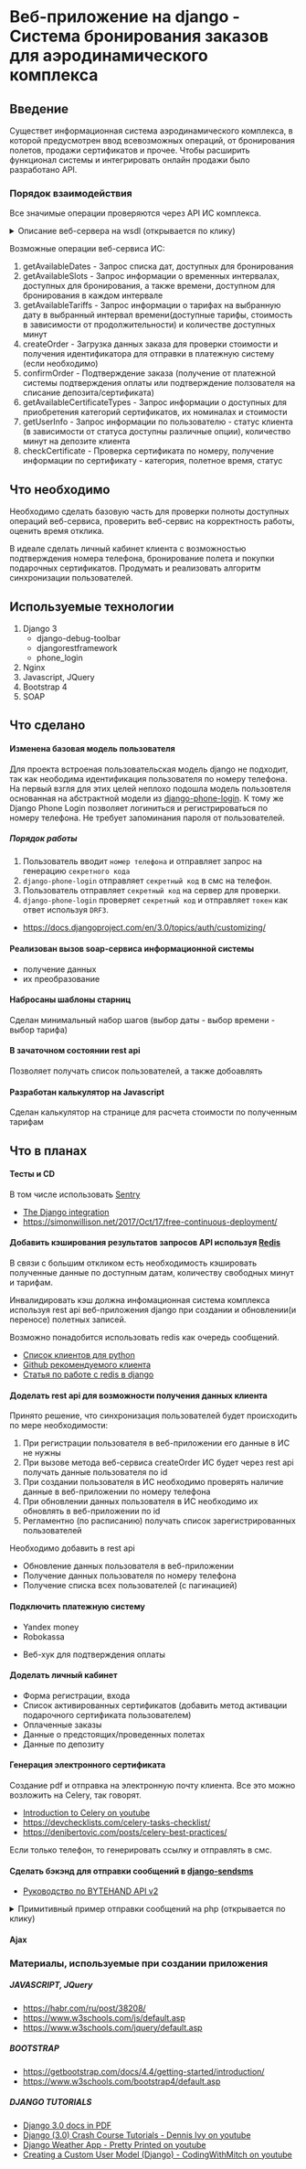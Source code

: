 
# Веб-приложение на django - Система бронирования заказов для аэродинамического комплекса
## Введение
Существет информационная система аэродинамического комплекса, в которой предусмотрен ввод всевозможных операций, от бронирования полетов, продажи сертификатов и прочее. Чтобы расширить функционал системы и интегрировать онлайн продажи было разработано API.

### Порядок взаимодействия
Все значимые операции проверяются через API ИС комплекса. 
<details><summary>Описание веб-сервера на wsdl (открывается по клику)</summary>
<p>

``` xml
<?xml version="1.0" encoding="UTF-8"?>
<definitions xmlns="http://schemas.xmlsoap.org/wsdl/"
		xmlns:soap12bind="http://schemas.xmlsoap.org/wsdl/soap12/"
		xmlns:soapbind="http://schemas.xmlsoap.org/wsdl/soap/"
		xmlns:tns="neo-fly"
		xmlns:wsp="http://schemas.xmlsoap.org/ws/2004/09/policy"
		xmlns:wsu="http://docs.oasis-open.org/wss/2004/01/oasis-200401-wss-wssecurity-utility-1.0.xsd"
		xmlns:xsd="http://www.w3.org/2001/XMLSchema"
		xmlns:xsd1="neo-fly"
		name="Neofly"
		targetNamespace="neo-fly">
	<types>
		<xs:schema xmlns:xs="http://www.w3.org/2001/XMLSchema"
				xmlns:xs1="neo-fly"
				targetNamespace="neo-fly"
				attributeFormDefault="unqualified"
				elementFormDefault="qualified">
			<xs:element name="record">
				<xs:complexType>
					<xs:sequence>
						<xs:element name="tariffId"
								type="xs:string"/>
						<xs:element name="minutes"
								type="xs:integer"/>
						<xs:element name="sum"
								type="xs:decimal"/>
					</xs:sequence>
				</xs:complexType>
			</xs:element>
			<xs:element name="certificate">
				<xs:complexType>
					<xs:sequence>
						<xs:element name="number"
								type="xs:string"/>
						<xs:element name="certificateType"
								type="xs:string"/>
						<xs:element name="flightTime"
								type="xs:integer"/>
						<xs:element name="status"
								type="xs:integer"
								minOccurs="0"/>
					</xs:sequence>
				</xs:complexType>
			</xs:element>
			<xs:element name="availableElement">
				<xs:complexType>
					<xs:sequence>
						<xs:element name="startDate"
								type="xs:dateTime"/>
						<xs:element name="minutesAvailable"
								type="xs:integer"/>
					</xs:sequence>
				</xs:complexType>
			</xs:element>
			<xs:element name="detail">
				<xs:complexType>
					<xs:sequence>
						<xs:element name="from"
								type="xs:integer"/>
						<xs:element name="to"
								type="xs:integer"/>
						<xs:element name="price"
								type="xs:decimal"/>
					</xs:sequence>
				</xs:complexType>
			</xs:element>
			<xs:element name="availableTariff">
				<xs:complexType>
					<xs:sequence>
						<xs:element name="tariffId"
								type="xs:string"/>
						<xs:element name="name"
								type="xs:string"/>
						<xs:element name="step"
								type="xs:integer"/>
						<xs:element name="minTime"
								type="xs:integer"/>
						<xs:element name="tariffDetails">
							<xs:complexType>
								<xs:sequence>
									<xs:element ref="tns:detail"
											minOccurs="0"
											maxOccurs="unbounded"/>
								</xs:sequence>
							</xs:complexType>
						</xs:element>
					</xs:sequence>
				</xs:complexType>
			</xs:element>
			<xs:element name="newCertificate">
				<xs:complexType>
					<xs:sequence>
						<xs:element name="certificateType"
								type="xs:string"/>
						<xs:element name="flightTime"
								type="xs:integer"/>
						<xs:element name="price"
								type="xs:decimal"/>
						<xs:element name="count"
								type="xs:integer"
								minOccurs="0"/>
					</xs:sequence>
				</xs:complexType>
			</xs:element>
			<xs:element name="availableCertificate">
				<xs:complexType>
					<xs:sequence>
						<xs:element name="certificateType"
								type="xs:string"/>
						<xs:element name="flightTime"
								type="xs:integer"/>
						<xs:element name="price"
								type="xs:decimal"/>
					</xs:sequence>
				</xs:complexType>
			</xs:element>
			<xs:complexType name="AvailableCertificateResponse">
				<xs:sequence>
					<xs:element name="status"
							type="xs:integer"/>
					<xs:element name="description"
							type="xs:string"
							minOccurs="0"/>
					<xs:element name="certificates"
							minOccurs="0">
						<xs:complexType>
							<xs:sequence>
								<xs:element ref="tns:availableCertificate"
										minOccurs="0"
										maxOccurs="unbounded"/>
							</xs:sequence>
						</xs:complexType>
					</xs:element>
				</xs:sequence>
			</xs:complexType>
			<xs:complexType name="CheckCertificateResponseType">
				<xs:sequence>
					<xs:element ref="tns:certificate"/>
					<xs:element name="status"
							type="xs:integer"/>
					<xs:element name="description"
							type="xs:string"
							minOccurs="0"/>
				</xs:sequence>
			</xs:complexType>
			<xs:complexType name="FllightTimeType">
				<xs:sequence>
					<xs:element name="tariffRecords"
							minOccurs="0">
						<xs:complexType>
							<xs:sequence>
								<xs:element ref="tns:record"
										minOccurs="0"
										maxOccurs="unbounded"/>
							</xs:sequence>
						</xs:complexType>
					</xs:element>
					<xs:element name="certificates"
							minOccurs="0">
						<xs:complexType>
							<xs:sequence>
								<xs:element ref="tns:certificate"
										minOccurs="0"
										maxOccurs="unbounded"/>
							</xs:sequence>
						</xs:complexType>
					</xs:element>
					<xs:element name="depositMinutes"
							type="xs:integer"
							minOccurs="0"/>
				</xs:sequence>
			</xs:complexType>
			<xs:complexType name="OrderResponse">
				<xs:sequence>
					<xs:element name="status"
							type="xs:integer"/>
					<xs:element name="description"
							type="xs:string"
							minOccurs="0"/>
					<xs:element name="invoiceId"
							minOccurs="0"/>
				</xs:sequence>
			</xs:complexType>
			<xs:complexType name="UserInfoType">
				<xs:sequence>
					<xs:element name="UserId"
							type="xs:integer"/>
					<xs:element name="isDepositAvailable"
							type="xs:boolean"
							minOccurs="0"/>
					<xs:element name="minutesOnDeposit"
							type="xs:integer"
							minOccurs="0"/>
					<xs:element name="status"
							type="xs:integer"
							minOccurs="0"/>
					<xs:element name="description"
							type="xs:string"
							minOccurs="0"/>
				</xs:sequence>
			</xs:complexType>
			<xs:complexType name="availableTariffs">
				<xs:sequence>
					<xs:element name="SlotTime"
							type="xs:dateTime"/>
					<xs:element name="minutesAvailable"
							type="xs:integer"/>
					<xs:element name="Items">
						<xs:complexType>
							<xs:sequence>
								<xs:element ref="tns:availableTariff"
										minOccurs="0"
										maxOccurs="unbounded"/>
							</xs:sequence>
						</xs:complexType>
					</xs:element>
					<xs:element name="UserId"
							type="xs:integer"/>
				</xs:sequence>
			</xs:complexType>
			<xs:complexType name="availableTime">
				<xs:sequence>
					<xs:element name="PeriodType"
							type="xs:string"/>
					<xs:element name="ItemLenght"
							type="xs:integer"/>
					<xs:element name="Items">
						<xs:complexType>
							<xs:sequence>
								<xs:element ref="tns:availableElement"
										minOccurs="0"
										maxOccurs="unbounded"/>
							</xs:sequence>
						</xs:complexType>
					</xs:element>
					<xs:element name="UserId"
							type="xs:integer"/>
				</xs:sequence>
			</xs:complexType>
			<xs:complexType name="confirmOrderResponse">
				<xs:sequence>
					<xs:element name="status"
							type="xs:integer"/>
					<xs:element name="description"
							type="xs:string"
							minOccurs="0"/>
				</xs:sequence>
			</xs:complexType>
			<xs:complexType name="orderRequest">
				<xs:sequence>
					<xs:element name="flightTime"
							type="tns:FllightTimeType"
							minOccurs="0"/>
					<xs:element name="newCertificates"
							minOccurs="0">
						<xs:complexType>
							<xs:sequence>
								<xs:element ref="tns:newCertificate"
										maxOccurs="unbounded"/>
							</xs:sequence>
						</xs:complexType>
					</xs:element>
					<xs:element name="depositMinutes"
							type="xs:integer"
							minOccurs="0"/>
					<xs:element name="total"
							type="xs:decimal"/>
					<xs:element name="UserId"
							type="xs:integer"/>
				</xs:sequence>
			</xs:complexType>
			<xs:element name="getAvailableDates">
				<xs:complexType>
					<xs:sequence>
						<xs:element name="Month"
								type="xs:dateTime"/>
						<xs:element name="UserId"
								type="xs:integer"/>
					</xs:sequence>
				</xs:complexType>
			</xs:element>
			<xs:element name="getAvailableDatesResponse">
				<xs:complexType>
					<xs:sequence>
						<xs:element name="return"
								type="tns:availableTime"/>
					</xs:sequence>
				</xs:complexType>
			</xs:element>
			<xs:element name="getAvailableSlots">
				<xs:complexType>
					<xs:sequence>
						<xs:element name="Date"
								type="xs:dateTime"/>
						<xs:element name="UserId"
								type="xs:integer"/>
					</xs:sequence>
				</xs:complexType>
			</xs:element>
			<xs:element name="getAvailableSlotsResponse">
				<xs:complexType>
					<xs:sequence>
						<xs:element name="return"
								type="tns:availableTime"/>
					</xs:sequence>
				</xs:complexType>
			</xs:element>
			<xs:element name="getAvailableTariffs">
				<xs:complexType>
					<xs:sequence>
						<xs:element name="SlotTime"
								type="xs:dateTime"/>
						<xs:element name="UserId"
								type="xs:integer"/>
					</xs:sequence>
				</xs:complexType>
			</xs:element>
			<xs:element name="getAvailableTariffsResponse">
				<xs:complexType>
					<xs:sequence>
						<xs:element name="return"
								type="tns:availableTime"/>
					</xs:sequence>
				</xs:complexType>
			</xs:element>
			<xs:element name="createOrder">
				<xs:complexType>
					<xs:sequence>
						<xs:element name="Data"
								type="tns:orderRequest"/>
					</xs:sequence>
				</xs:complexType>
			</xs:element>
			<xs:element name="createOrderResponse">
				<xs:complexType>
					<xs:sequence>
						<xs:element name="return"
								type="tns:OrderResponse"/>
					</xs:sequence>
				</xs:complexType>
			</xs:element>
			<xs:element name="getUserInfo">
				<xs:complexType>
					<xs:sequence>
						<xs:element name="UserId"
								type="xs:integer"/>
					</xs:sequence>
				</xs:complexType>
			</xs:element>
			<xs:element name="getUserInfoResponse">
				<xs:complexType>
					<xs:sequence>
						<xs:element name="return"
								type="tns:UserInfoType"/>
					</xs:sequence>
				</xs:complexType>
			</xs:element>
			<xs:element name="checkCertificate">
				<xs:complexType>
					<xs:sequence>
						<xs:element name="certificateNumber"
								type="xs:string"/>
						<xs:element name="UserId"
								type="xs:integer"/>
					</xs:sequence>
				</xs:complexType>
			</xs:element>
			<xs:element name="checkCertificateResponse">
				<xs:complexType>
					<xs:sequence>
						<xs:element name="return"
								type="tns:CheckCertificateResponseType"/>
					</xs:sequence>
				</xs:complexType>
			</xs:element>
			<xs:element name="getAvailableCertificateTypes">
				<xs:complexType>
					<xs:sequence>
						<xs:element name="UserId"
								type="xs:integer"/>
					</xs:sequence>
				</xs:complexType>
			</xs:element>
			<xs:element name="getAvailableCertificateTypesResponse">
				<xs:complexType>
					<xs:sequence>
						<xs:element name="return"
								type="tns:AvailableCertificateResponse"/>
					</xs:sequence>
				</xs:complexType>
			</xs:element>
			<xs:element name="confirmOrder">
				<xs:complexType>
					<xs:sequence>
						<xs:element name="invoiceId"
								type="xs:string"/>
						<xs:element name="transactionId"
								type="xs:string"
								nillable="true"/>
						<xs:element name="total"
								type="xs:string"
								nillable="true"/>
						<xs:element name="UserId"
								type="xs:integer"/>
					</xs:sequence>
				</xs:complexType>
			</xs:element>
			<xs:element name="confirmOrderResponse">
				<xs:complexType>
					<xs:sequence>
						<xs:element name="return"
								type="tns:confirmOrderResponse"/>
					</xs:sequence>
				</xs:complexType>
			</xs:element>
		</xs:schema>
	</types>
	<message name="getAvailableDatesRequestMessage">
		<part name="parameters"
				element="tns:getAvailableDates"/>
	</message>
	<message name="getAvailableDatesResponseMessage">
		<part name="parameters"
				element="tns:getAvailableDatesResponse"/>
	</message>
	<message name="getAvailableSlotsRequestMessage">
		<part name="parameters"
				element="tns:getAvailableSlots"/>
	</message>
	<message name="getAvailableSlotsResponseMessage">
		<part name="parameters"
				element="tns:getAvailableSlotsResponse"/>
	</message>
	<message name="getAvailableTariffsRequestMessage">
		<part name="parameters"
				element="tns:getAvailableTariffs"/>
	</message>
	<message name="getAvailableTariffsResponseMessage">
		<part name="parameters"
				element="tns:getAvailableTariffsResponse"/>
	</message>
	<message name="createOrderRequestMessage">
		<part name="parameters"
				element="tns:createOrder"/>
	</message>
	<message name="createOrderResponseMessage">
		<part name="parameters"
				element="tns:createOrderResponse"/>
	</message>
	<message name="getUserInfoRequestMessage">
		<part name="parameters"
				element="tns:getUserInfo"/>
	</message>
	<message name="getUserInfoResponseMessage">
		<part name="parameters"
				element="tns:getUserInfoResponse"/>
	</message>
	<message name="checkCertificateRequestMessage">
		<part name="parameters"
				element="tns:checkCertificate"/>
	</message>
	<message name="checkCertificateResponseMessage">
		<part name="parameters"
				element="tns:checkCertificateResponse"/>
	</message>
	<message name="getAvailableCertificateTypesRequestMessage">
		<part name="parameters"
				element="tns:getAvailableCertificateTypes"/>
	</message>
	<message name="getAvailableCertificateTypesResponseMessage">
		<part name="parameters"
				element="tns:getAvailableCertificateTypesResponse"/>
	</message>
	<message name="confirmOrderRequestMessage">
		<part name="parameters"
				element="tns:confirmOrder"/>
	</message>
	<message name="confirmOrderResponseMessage">
		<part name="parameters"
				element="tns:confirmOrderResponse"/>
	</message>
	<portType name="NeoflyPortType">
		<operation name="getAvailableDates">
			<input message="tns:getAvailableDatesRequestMessage"/>
			<output message="tns:getAvailableDatesResponseMessage"/>
		</operation>
		<operation name="getAvailableSlots">
			<input message="tns:getAvailableSlotsRequestMessage"/>
			<output message="tns:getAvailableSlotsResponseMessage"/>
		</operation>
		<operation name="getAvailableTariffs">
			<input message="tns:getAvailableTariffsRequestMessage"/>
			<output message="tns:getAvailableTariffsResponseMessage"/>
		</operation>
		<operation name="createOrder">
			<input message="tns:createOrderRequestMessage"/>
			<output message="tns:createOrderResponseMessage"/>
		</operation>
		<operation name="getUserInfo">
			<input message="tns:getUserInfoRequestMessage"/>
			<output message="tns:getUserInfoResponseMessage"/>
		</operation>
		<operation name="checkCertificate">
			<input message="tns:checkCertificateRequestMessage"/>
			<output message="tns:checkCertificateResponseMessage"/>
		</operation>
		<operation name="getAvailableCertificateTypes">
			<input message="tns:getAvailableCertificateTypesRequestMessage"/>
			<output message="tns:getAvailableCertificateTypesResponseMessage"/>
		</operation>
		<operation name="confirmOrder">
			<input message="tns:confirmOrderRequestMessage"/>
			<output message="tns:confirmOrderResponseMessage"/>
		</operation>
	</portType>
	<binding name="NeoflySoapBinding"
			type="tns:NeoflyPortType">
		<soapbind:binding style="document"
				transport="http://schemas.xmlsoap.org/soap/http"/>
		<operation name="getAvailableDates">
			<soapbind:operation style="document"
					soapAction="neo-fly#Neofly:getAvailableDates"/>
			<input>
				<soapbind:body use="literal"/>
			</input>
			<output>
				<soapbind:body use="literal"/>
			</output>
		</operation>
		<operation name="getAvailableSlots">
			<soapbind:operation style="document"
					soapAction="neo-fly#Neofly:getAvailableSlots"/>
			<input>
				<soapbind:body use="literal"/>
			</input>
			<output>
				<soapbind:body use="literal"/>
			</output>
		</operation>
		<operation name="getAvailableTariffs">
			<soapbind:operation style="document"
					soapAction="neo-fly#Neofly:getAvailableTariffs"/>
			<input>
				<soapbind:body use="literal"/>
			</input>
			<output>
				<soapbind:body use="literal"/>
			</output>
		</operation>
		<operation name="createOrder">
			<soapbind:operation style="document"
					soapAction="neo-fly#Neofly:createOrder"/>
			<input>
				<soapbind:body use="literal"/>
			</input>
			<output>
				<soapbind:body use="literal"/>
			</output>
		</operation>
		<operation name="getUserInfo">
			<soapbind:operation style="document"
					soapAction="neo-fly#Neofly:getUserInfo"/>
			<input>
				<soapbind:body use="literal"/>
			</input>
			<output>
				<soapbind:body use="literal"/>
			</output>
		</operation>
		<operation name="checkCertificate">
			<soapbind:operation style="document"
					soapAction="neo-fly#Neofly:checkCertificate"/>
			<input>
				<soapbind:body use="literal"/>
			</input>
			<output>
				<soapbind:body use="literal"/>
			</output>
		</operation>
		<operation name="getAvailableCertificateTypes">
			<soapbind:operation style="document"
					soapAction="neo-fly#Neofly:getAvailableCertificateTypes"/>
			<input>
				<soapbind:body use="literal"/>
			</input>
			<output>
				<soapbind:body use="literal"/>
			</output>
		</operation>
		<operation name="confirmOrder">
			<soapbind:operation style="document"
					soapAction="neo-fly#Neofly:confirmOrder"/>
			<input>
				<soapbind:body use="literal"/>
			</input>
			<output>
				<soapbind:body use="literal"/>
			</output>
		</operation>
	</binding>
	<binding name="NeoflySoap12Binding"
			type="tns:NeoflyPortType">
		<soap12bind:binding style="document"
				transport="http://schemas.xmlsoap.org/soap/http"/>
		<operation name="getAvailableDates">
			<soap12bind:operation style="document"
					soapAction="neo-fly#Neofly:getAvailableDates"/>
			<input>
				<soap12bind:body use="literal"/>
			</input>
			<output>
				<soap12bind:body use="literal"/>
			</output>
		</operation>
		<operation name="getAvailableSlots">
			<soap12bind:operation style="document"
					soapAction="neo-fly#Neofly:getAvailableSlots"/>
			<input>
				<soap12bind:body use="literal"/>
			</input>
			<output>
				<soap12bind:body use="literal"/>
			</output>
		</operation>
		<operation name="getAvailableTariffs">
			<soap12bind:operation style="document"
					soapAction="neo-fly#Neofly:getAvailableTariffs"/>
			<input>
				<soap12bind:body use="literal"/>
			</input>
			<output>
				<soap12bind:body use="literal"/>
			</output>
		</operation>
		<operation name="createOrder">
			<soap12bind:operation style="document"
					soapAction="neo-fly#Neofly:createOrder"/>
			<input>
				<soap12bind:body use="literal"/>
			</input>
			<output>
				<soap12bind:body use="literal"/>
			</output>
		</operation>
		<operation name="getUserInfo">
			<soap12bind:operation style="document"
					soapAction="neo-fly#Neofly:getUserInfo"/>
			<input>
				<soap12bind:body use="literal"/>
			</input>
			<output>
				<soap12bind:body use="literal"/>
			</output>
		</operation>
		<operation name="checkCertificate">
			<soap12bind:operation style="document"
					soapAction="neo-fly#Neofly:checkCertificate"/>
			<input>
				<soap12bind:body use="literal"/>
			</input>
			<output>
				<soap12bind:body use="literal"/>
			</output>
		</operation>
		<operation name="getAvailableCertificateTypes">
			<soap12bind:operation style="document"
					soapAction="neo-fly#Neofly:getAvailableCertificateTypes"/>
			<input>
				<soap12bind:body use="literal"/>
			</input>
			<output>
				<soap12bind:body use="literal"/>
			</output>
		</operation>
		<operation name="confirmOrder">
			<soap12bind:operation style="document"
					soapAction="neo-fly#Neofly:confirmOrder"/>
			<input>
				<soap12bind:body use="literal"/>
			</input>
			<output>
				<soap12bind:body use="literal"/>
			</output>
		</operation>
	</binding>
	<service name="Neofly">
		<port name="NeoflySoap"
				binding="tns:NeoflySoapBinding">
			<documentation> 
				<wsi:Claim xmlns:wsi="http://ws-i.org/schemas/conformanceClaim/"
						conformsTo="http://ws-i.org/profiles/basic/1.1"/>
			</documentation>
			<soapbind:address location="http://some.host/database/ws/neofly"/>
		</port>
		<port name="NeoflySoap12"
				binding="tns:NeoflySoap12Binding">
			<soap12bind:address location="http://some.host/database/ws/neofly"/>
		</port>
	</service>
</definitions>
```

</p>
</details>


Возможные операции веб-сервиса ИС:
1. getAvailableDates - Запрос списка дат, доступных для бронирования
2. getAvailableSlots - Запрос информации о временных интервалах, доступных для бронирования, а также времени, доступном для бронирования в каждом интервале
3. getAvailableTariffs - Запрос информации о тарифах на выбранную дату в выбранный интервал времени(доступные тарифы, стоимость в зависимости от продолжительности) и количестве доступных минут
4. createOrder - Загрузка данных заказа для проверки стоимости и получения идентификатора для отправки в платежную систему (если необходимо) 
5. confirmOrder - Подтверждение заказа (получение от платежной системы подтверждения оплаты или подтверждение ползователя на списание депозита/сертификата) 
5. getAvailableCertificateTypes - Запрос информации о доступных для приобретения категорий сертификатов, их номиналах и стоимости 
6. getUserInfo - Запрос информации по пользователю - статус клиента (в зависимости от статуса доступны различные опции), количество минут на депозите клиента
7. checkCertificate - Проверка сертификата по номеру, получение информации по сертификату - категория, полетное время, статус

## Что необходимо
Необходимо сделать базовую часть для проверки полноты доступных операций веб-сервиса, проверить веб-сервис на корректность работы, оценить время отклика.

В идеале сделать личный кабинет клиента с возможностью подтверждения номера телефона, бронирование полета и покупки подарочных сертификатов.
Продумать и реализовать алгоритм синхронизации пользователей.

## Используемые технологии
1. Django 3
    * django-debug-toolbar
    * djangorestframework
    * phone_login 
2. Nginx
3. Javascript, JQuery
4. Bootstrap 4
5. SOAP

## Что сделано
#### Изменена базовая модель пользователя
Для проекта встроеная пользовательская модель django не подходит, так как неободима идентификация пользователя по номеру телефона. На первый взгля для этих целей неплохо подошла
модель пользовтеля основанная на абстрактной модели из [django-phone-login](https://github.com/wejhink/django-phone-login). К тому же Django Phone Login позволяет логиниться и регистрироваться по номеру телефона. Не требует запоминания пароля от пользователей.

##### Порядок работы
1. Пользователь вводит `номер телефона` и отправляет запрос на генерацию `секретного кода`
2. `django-phone-login` отправляет `секретный код` в смс на телефон.
3. Пользователь отправляет `секретный код` на сервер для проверки.
4. `django-phone-login` проверяет `секретный код` и отправляет `токен` как ответ используя `DRF3`.

* https://docs.djangoproject.com/en/3.0/topics/auth/customizing/

#### Реализован вызов soap-сервиса информационной системы
* получение данных
* их преобразование

#### Набросаны шаблоны старниц
Сделан минимальный набор шагов (выбор даты - выбор времени - выбор тарифа)

#### В зачаточном состоянии rest api
Позволяет получать список пользователей, а также добоавлять

#### Разработан калькулятор на Javascript
Сделан калькулятор на странице для расчета стоимости по полученным тарифам

## Что в планах
#### Тесты и CD
В том числе использовать [Sentry](https://sentry.io)
* [The Django integration](https://docs.sentry.io/platforms/python/django/)
* https://simonwillison.net/2017/Oct/17/free-continuous-deployment/

#### Добавить кэширования результатов запросов API используя [Redis](https://redis.io)
В связи с большим откликом есть необходимость кэшировать полученные данные по доступным датам, количеству свободных минут и тарифам.

Инвалидировать кэш должна инфомационная система комплекса используя rest api веб-приложения django при создании и обновлении(и переносе) полетных записей.

Возможно понадобится использовать redis как очередь сообщений.

* [Список клиентов для python](https://redis.io/clients#python)
* [Github рекомендуемого клиента](https://github.com/andymccurdy/redis-py)
* [Статья по работе с redis в django](https://stackabuse.com/working-with-redis-in-python-with-django/)


#### Доделать rest api для возможности получения данных клиента
Принято решение, что синхронизация пользователей будет происходить по мере необходимости:
1. При регистрации пользователя в веб-приложении его данные в ИС не нужны 
2. При вызове метода веб-сервиса createOrder ИС будет через rest api получать данные пользователя по id
3. При создании пользователя в ИС необходимо проверять наличие данные в веб-приложении по номеру телефона
4. При обновлении данных пользователя в ИС необходимо их обновлять в веб-приложении по id
5. Регламентно (по расписанию) получать список зарегистрированных пользователей

Необходимо добавить в rest api 
* Обновление данных пользователя в веб-приложении
* Получение данных пользователя по номеру телефона
* Получение списка всех пользователей (с пагинацией)

#### Подключить платежную систему
* Yandex money
* Robokassa
+ Веб-хук для подтверждения оплаты


#### Доделать личный кабинет
* Форма регистрации, входа
* Список активированных сертификатов (добавить метод активации подарочного сертификата пользователем)
* Оплаченные заказы
* Данные о предстоящих/проведенных полетах
* Данные по депозиту

#### Генерация электронного сертификата
Создание pdf и отправка на электронную почту клиента.
Все это можно возложить на Celery, так говорят.
* [Introduction to Celery on youtube](https://www.youtube.com/watch?v=3cyq5DHjymw)
* https://devchecklists.com/celery-tasks-checklist/
* https://denibertovic.com/posts/celery-best-practices/

Если только телефон, то генерировать ссылку и отправлять в смс.


#### Сделать бэкэнд для отправки сообщений в [django-sendsms](https://github.com/stefanfoulis/django-sendsms) 
* [Руководство по BYTEHAND API v2](https://www.bytehand.com/ru/developers/v2)
<details><summary>Примитивный пример отправки сообщений на php (открывается по клику)</summary>
<p>

``` php
    <?php
	namespace common\sms;
	use Yii;

	class Bytehand{
		public static function smsSend($phone, $text){
			$params = [
				'id' => \Yii::$app->params['bytehand_id'],
				'key' => \Yii::$app->params['bytehand_key'],
				'from' => \Yii::$app->params['bytehand_from']
			];
			$result = file_get_contents('http://bytehand.com:3800/send?id='. $params['id'] .'&key='. $params['key'] .'&to='.urlencode($phone).'&from='.urlencode($params['from']).'&text='.urlencode($text));
			if($result === false){
			}
		}
	}
    ?>
```

</p>
</details>

#### Ajax

### Материалы, используемые при создании приложения

##### JAVASCRIPT, JQuery
* https://habr.com/ru/post/38208/
* https://www.w3schools.com/js/default.asp
* https://www.w3schools.com/jquery/default.asp

##### BOOTSTRAP
* https://getbootstrap.com/docs/4.4/getting-started/introduction/
* https://www.w3schools.com/bootstrap4/default.asp

##### DJANGO TUTORIALS
* [Django 3.0 docs in PDF](https://buildmedia.readthedocs.org/media/pdf/django/3.0.x/django.pdf)
* [Django (3.0) Crash Course Tutorials - Dennis Ivy on youtube](https://www.youtube.com/watch?v=gXGQmt_U9Ao&list=PL-51WBLyFTg2vW-_6XBoUpE7vpmoR3ztO&index=16)
* [Django Weather App - Pretty Printed on youtube](https://www.youtube.com/watch?v=oPuYTGyW4dU)
* [Creating a Custom User Model (Django) -  CodingWithMitch on youtube](https://www.youtube.com/watch?v=eCeRC7E8Z7Y)

